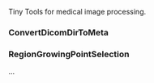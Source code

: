 Tiny Tools for medical image processing.

### ConvertDicomDirToMeta

### RegionGrowingPointSelection

...

